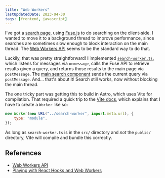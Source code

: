 ```yaml
---
title: "Web Workers"
lastUpdatedDate: 2023-04-30
tags: [frontend, javascript]
---
```


I've got a [search page](/search), using [Fuse.js](https://fusejs.io) to do searching on the client-side.
I wanted to move it to a background thread to improve performance, since searches are sometimes slow enough to block interaction on the main thread.
The [Web Workers API](https://developer.mozilla.org/en-US/docs/Web/API/Web_Workers_API) seems to be the standard way to do that.

Luckily, that was pretty straightforward!
I implemented [`search-worker.ts`](https://github.com/rwblickhan/astro-rwblickhan.org/blob/main/src/search-worker.ts), which listens for messages via `onmessage`, calls the Fuse API to retrieve results given a query, and returns those results to the main page via `postMessage`.
The [main search component](https://github.com/rwblickhan/astro-rwblickhan.org/blob/main/src/components/Search.tsx) sends the current query via `postMessage`.
And... that's about it! Search still works, now without blocking the main thread.

The one tricky part was getting this to build in Astro, which uses Vite for compilation.
That required a quick trip to the [Vite docs](https://vitejs.dev/guide/features.html#web-workers), which explains that I have to create a `Worker` like so:

```javascript
new Worker(new URL("../search-worker", import.meta.url), {
    type: "module",
});
```

As long as `search-worker.ts` is in the `src/` directory and *not* the `public/` directory, Vite will compile and bundle this correctly.

## References

- [Web Workers API](https://developer.mozilla.org/en-US/docs/Web/API/Web_Workers_API)
- [Playing with React Hooks and Web Workers](https://blog.axlight.com/posts/playing-with-react-hooks-and-web-workers/)